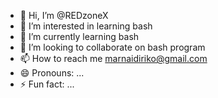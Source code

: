 - 👋 Hi, I’m @REDzoneX
- 👀 I’m interested in learning bash
- 🌱 I’m currently learning bash
- 💞️ I’m looking to collaborate on bash program
- 📫 How to reach me marnaidiriko@gmail.com
- 😄 Pronouns: ...
- ⚡ Fun fact: ...

<!---
REDzoneX/REDzoneX is a ✨ special ✨ repository because its `README.md` (this file) appears on your GitHub profile.
You can click the Preview link to take a look at your changes.
--->
